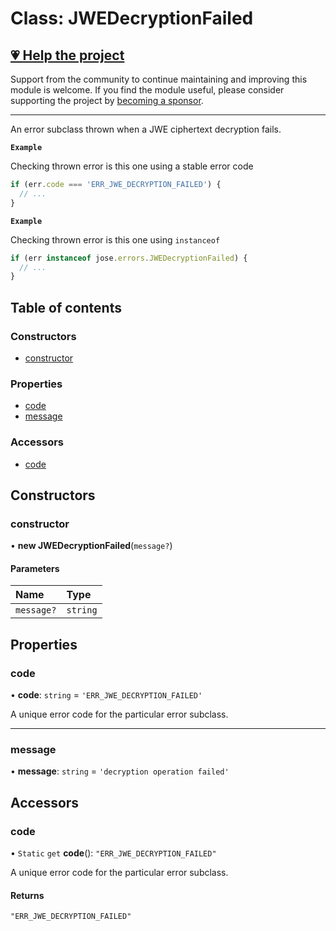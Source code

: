 # Class: JWEDecryptionFailed

## [💗 Help the project](https://github.com/sponsors/panva)

Support from the community to continue maintaining and improving this module is welcome. If you find the module useful, please consider supporting the project by [becoming a sponsor](https://github.com/sponsors/panva).

---

An error subclass thrown when a JWE ciphertext decryption fails.

**`Example`**

Checking thrown error is this one using a stable error code

```js
if (err.code === 'ERR_JWE_DECRYPTION_FAILED') {
  // ...
}
```

**`Example`**

Checking thrown error is this one using `instanceof`

```js
if (err instanceof jose.errors.JWEDecryptionFailed) {
  // ...
}
```

## Table of contents

### Constructors

- [constructor](util_errors.JWEDecryptionFailed.md#constructor)

### Properties

- [code](util_errors.JWEDecryptionFailed.md#code)
- [message](util_errors.JWEDecryptionFailed.md#message)

### Accessors

- [code](util_errors.JWEDecryptionFailed.md#code-1)

## Constructors

### constructor

• **new JWEDecryptionFailed**(`message?`)

#### Parameters

| Name | Type |
| :------ | :------ |
| `message?` | `string` |

## Properties

### code

• **code**: `string` = `'ERR_JWE_DECRYPTION_FAILED'`

A unique error code for the particular error subclass.

___

### message

• **message**: `string` = `'decryption operation failed'`

## Accessors

### code

• `Static` `get` **code**(): ``"ERR_JWE_DECRYPTION_FAILED"``

A unique error code for the particular error subclass.

#### Returns

``"ERR_JWE_DECRYPTION_FAILED"``
